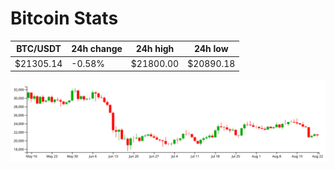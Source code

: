 # Bitcoin Stats

BTC/USDT|24h change|24h high|24h low|
|---|---|---|---|
|$21305.14|-0.58%|$21800.00|$20890.18|

<img src="./chart.svg">
